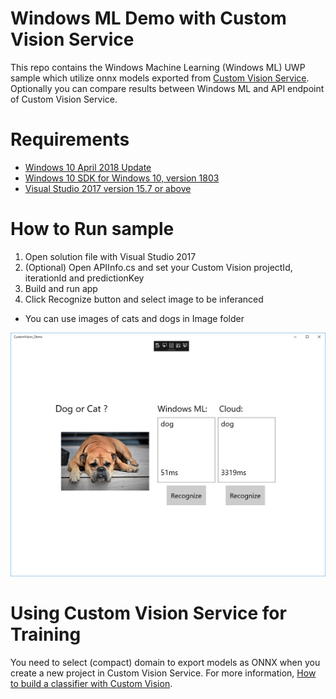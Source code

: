 # Windows ML Demo with Custom Vision Service

This repo contains the Windows Machine Learning (Windows ML) UWP sample which utilize onnx models exported from [Custom Vision Service](https://azure.microsoft.com/ja-jp/services/cognitive-services/custom-vision-service/). Optionally you can compare results between Windows ML and API endpoint of Custom Vision Service.

# Requirements 

* [Windows 10 April 2018 Update](https://support.microsoft.com/en-us/help/4028685/windows-10-get-the-update)
* [Windows 10 SDK for Windows 10, version 1803](https://developer.microsoft.com/en-us/windows/downloads/windows-10-sdk)
* [Visual Studio 2017 version 15.7 or above](https://www.visualstudio.com/)

# How to Run sample
1. Open solution file with Visual Studio 2017
2. (Optional) Open APIInfo.cs and set your Custom Vision projectId, iterationId and predictionKey
3. Build and run app
4. Click Recognize button and select image to be inferanced
* You can use images of cats and dogs in Image folder

![](./example.png)

# Using Custom Vision Service for Training
You need to select (compact) domain to export models as ONNX when you create a new project in Custom Vision Service. For more information, [How to build a classifier with Custom Vision](https://docs.microsoft.com/ja-jp/azure/cognitive-services/custom-vision-service/getting-started-build-a-classifier).